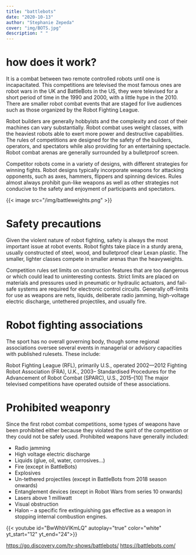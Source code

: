 ```yaml
---
title: "battlebots"
date: "2020-10-13"
author: "Stephanie Zepeda"
cover: "img/BOTS.jpg"
description: " "
---
```

# how does it work?

It is a combat between two remote controlled robots until one is incapacitated. This competitions are televised the most famous ones are robot wars in the UK and BattleBots in the US, they were televised for a short period of time in the 1990 and 2000, with a little hype in the 2010. There are smaller robot combat events that are staged for live audiences such as those organized by the Robot Fighting League.

Robot builders are generally hobbyists and the complexity and cost of their machines can vary substantially. Robot combat uses weight classes, with the heaviest robots able to exert more power and destructive capabilities. The rules of competitions are designed for the safety of the builders, operators, and spectators while also providing for an entertaining spectacle. Robot combat arenas are generally surrounded by a bulletproof screen.

Competitor robots come in a variety of designs, with different strategies for winning fights. Robot designs typically incorporate weapons for attacking opponents, such as axes, hammers, flippers and spinning devices. Rules almost always prohibit gun-like weapons as well as other strategies not conducive to the safety and enjoyment of participants and spectators.

{{< image src="/img/battleweights.png" >}}

# Safety precautions

Given the violent nature of robot fighting, safety is always the most important issue at robot events. Robot fights take place in a sturdy arena, usually constructed of steel, wood, and bulletproof clear Lexan plastic. The smaller, lighter classes compete in smaller arenas than the heavyweights.

Competition rules set limits on construction features that are too dangerous or which could lead to uninteresting contests. Strict limits are placed on materials and pressures used in pneumatic or hydraulic actuators, and fail-safe systems are required for electronic control circuits. Generally off-limits for use as weapons are nets, liquids, deliberate radio jamming, high-voltage electric discharge, untethered projectiles, and usually fire.

# Robot fighting associations

The sport has no overall governing body, though some regional associations oversee several events in managerial or advisory capacities with published rulesets. These include:

Robot Fighting League (RFL), primarily U.S., operated 2002—2012
Fighting Robot Association (FRA), U.K., 2003–
Standardised Procedures for the Advancement of Robot Combat (SPARC), U.S., 2015–[10]
The major televised competitions have operated outside of these associations.

# Prohibited weaponry
Since the first robot combat competitions, some types of weapons have been prohibited either because they violated the spirit of the competition or they could not be safely used. Prohibited weapons have generally included:

- Radio jamming
- High voltage electric discharge
- Liquids (glue, oil, water, corrosives...)
- Fire (except in BattleBots)
- Explosives
- Un-tethered projectiles (except in BattleBots from 2018 season onwards)
- Entanglement devices (except in Robot Wars from series 10 onwards)
- Lasers above 1 milliwatt
- Visual obstruction
- Halon – a specific fire extinguishing gas effective as a weapon in stopping internal combustion engines.


{{< youtube id="BwWhbVIKmLQ" autoplay="true" color="white" yt_start="12" yt_end="24">}}


https://go.discovery.com/tv-shows/battlebots/
https://battlebots.com/
